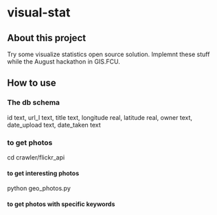 # visual-stat
## About this project
Try some visualize statistics open source solution.
Implemnt these stuff while the August hackathon in GIS.FCU.

## How to use
### The db schema
  id text,
  url_l text,
  title  text,
  longitude real,
  latitude real,
  owner text,
  date_upload text,
  date_taken text

### to get photos
cd crawler/flickr_api

#### to get interesting photos
python geo_photos.py

#### to get photos with specific keywords
